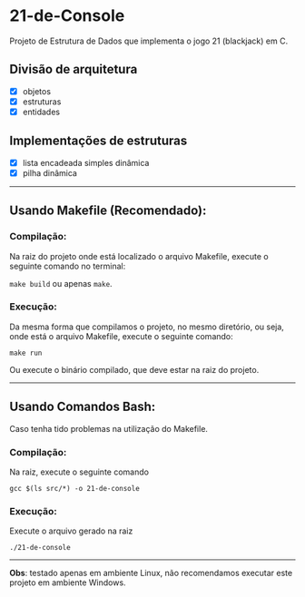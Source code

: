 # 21-de-Console
 Projeto de Estrutura de Dados que implementa o jogo 21 (blackjack) em C.

## Divisão de arquitetura
 - [X] objetos
 - [X] estruturas
 - [X] entidades

## Implementações de estruturas
 - [X] lista encadeada simples dinâmica
 - [x] pilha dinâmica

---
## Usando Makefile (Recomendado):

### Compilação:
Na raiz do projeto onde está localizado o arquivo Makefile, execute o seguinte comando no terminal:

```make build``` ou apenas ```make```.

### Execução:
Da mesma forma que compilamos o projeto, no mesmo diretório, ou seja, onde está o arquivo Makefile, execute o seguinte comando:

```make run```

Ou execute o binário compilado, que deve estar na raiz do projeto.

---
## Usando Comandos Bash:
Caso tenha tido problemas na utilização do Makefile.

### Compilação:
Na raiz, execute o seguinte comando

```gcc $(ls src/*) -o 21-de-console```


### Execução:
Execute o arquivo gerado na raiz

```./21-de-console```

---
**Obs**: testado apenas em ambiente Linux, não recomendamos executar este projeto em ambiente Windows.
